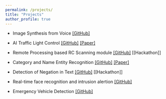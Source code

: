 ```yaml
---
permalink: /projects/
title: "Projects"
author_profile: true
---
```


- Image Synthesis from Voice
[[GitHub]](https://github.com/parasnaren/Image-Synthesis-from-Voice)

- AI Traffic Light Control
[[GitHub]](https://github.com/parasnaren/AI-Traffic-Light-Control) [[Paper]](https://ieeexplore.ieee.org/abstract/document/9250886)

- Remote Processing based RC Scanning module
[[GitHub]](https://github.com/parasnaren/Automated-Remote-Proccessing-Scanning-and-OCR-module) [[Hackathon]]

- Category and Name Entity Recognition
[[GitHub]](https://github.com/parasnaren/Category-and-Name-Entity-Recognition) [[Paper]](https://papers.ssrn.com/sol3/papers.cfm?abstract_id=3834969)

- Detection of Negation in Text
[[GitHub]](https://github.com/parasnaren/Detection-of-Negation-in-Text) [[Hackathon]]

- Real-time face recognition and intrusion alertion
[[GitHub]](https://github.com/parasnaren/Real-Time-Face-Recognition-and-Intrusion-Alert)

- Emergency Vehicle Detection
[[GitHub]](https://github.com/parasnaren/Category-and-Name-Entity-Recognition)
